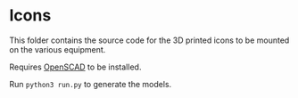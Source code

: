 # Icons

This folder contains the source code for the 3D printed icons to be mounted on the various equipment.

Requires [OpenSCAD](https://openscad.org/downloads.html#snapshots) to be installed.

Run `python3 run.py` to generate the models.
